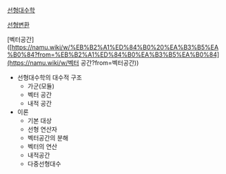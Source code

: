 [선형대수학](https://darkpgmr.tistory.com/103)

[선형변환](https://namu.wiki/w/%EC%84%A0%ED%98%95%20%EB%B3%80%ED%99%98)

[벡터공간]([https://namu.wiki/w/%EB%B2%A1%ED%84%B0%20%EA%B3%B5%EA%B0%84?from=%EB%B2%A1%ED%84%B0%EA%B3%B5%EA%B0%84](https://namu.wiki/w/벡터 공간?from=벡터공간))

- 선형대수학의 대수적 구조
  - 가군(모듈)
  - 벡터 공간
  - 내적 공간
- 이론 
  - 기본 대상
  - 선형 연산자
  - 벡터공간의 분해
  - 벡터의 연산
  - 내적공간
  - 다중선형대수